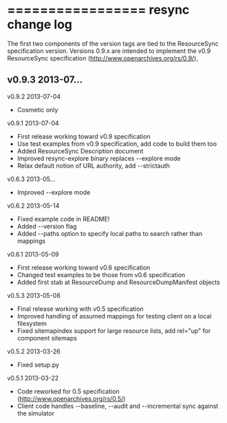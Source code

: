 =================
resync change log
=================

The first two components of the version tags are tied to the ResourceSync specification 
version. Versions 0.9.x are intended to implement the v0.9 ResourceSync specification
(http://www.openarchives.org/rs/0.9/),

v0.9.3 2013-07...
- 

v0.9.2 2013-07-04
- Cosmetic only

v0.9.1 2013-07-04
- First release working toward v0.9 specification
- Use test examples from v0.9 specification, add code to build them too
- Added ResourceSync Description document
- Improved resync-explore binary replaces --explore mode
- Relax default notion of URL authority, add --strictauth

v0.6.3 2013-05...
- Improved --explore mode

v0.6.2 2013-05-14
- Fixed example code in README!
- Added --version flag
- Added --paths option to specify local paths to search rather than mappings

v0.6.1 2013-05-09
- First release working toward v0.6 specification
- Changed test examples to be those from v0.6 specification
- Added first stab at ResourceDump and ResourceDumpManifest objects

v0.5.3 2013-05-08
- Final release working with v0.5 specification
- Improved handling of assumed mappings for testing client on a local filesystem
- Fixed sitemapindex support for large resource lists, add rel="up" for component sitemaps

v0.5.2 2013-03-26
- Fixed setup.py

v0.5.1 2013-03-22
- Code reworked for 0.5 specification (http://www.openarchives.org/rs/0.5/)
- Client code handles --baseline, --audit and --incremental sync against the simulator
